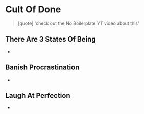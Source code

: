 # Cult Of Done

>[quote] 'check out the No Boilerplate YT video about this'

## There Are 3 States Of Being
- 


## Banish Procrastination
- 


## Laugh At Perfection
- 


